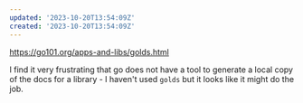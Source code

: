 ```yaml
---
updated: '2023-10-20T13:54:09Z'
created: '2023-10-20T13:54:09Z'
---
```

https://go101.org/apps-and-libs/golds.html

I find it very frustrating that go does not have a tool to generate a local copy of the docs for a library - I haven't used `golds` but it looks like it might do the job.